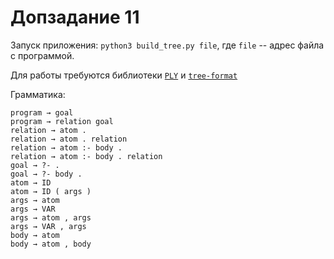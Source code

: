 # Допзадание 11

Запуск приложения: `python3 build_tree.py file`, где `file` -- адрес файла с программой.

Для работы требуются библиотеки [`PLY`](https://github.com/dabeaz/ply) и [`tree-format`](https://github.com/jml/tree-format)

Грамматика:
```
program → goal
program → relation goal
relation → atom .
relation → atom . relation
relation → atom :- body .
relation → atom :- body . relation
goal → ?- .
goal → ?- body .
atom → ID
atom → ID ( args )
args → atom
args → VAR
args → atom , args
args → VAR , args
body → atom
body → atom , body
```